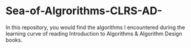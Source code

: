 # Sea-of-Algrorithms-CLRS-AD-
In this repository, you would find the algorithms I encountered during the learning curve of reading Introduction to Algorithms &amp; Algorithm Design books.
